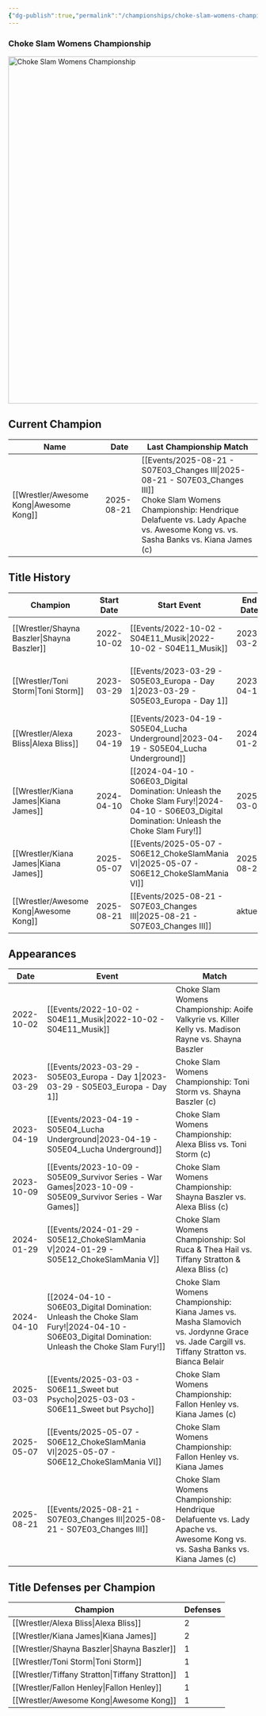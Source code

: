 ```yaml
---
{"dg-publish":true,"permalink":"/championships/choke-slam-womens-championship/","title":"Choke Slam Womens Championship","noteIcon":""}
---
```



### Choke Slam Womens Championship

<img src="/z_Images/Choke_Slam_Womens_Championship.png" alt="Choke Slam Womens Championship" width="700">

## Current Champion

| Name | Date | Last Championship Match |
|------|------|------------------------|
| [[Wrestler/Awesome Kong\|Awesome Kong]] | 2025-08-21 | [[Events/2025-08-21 - S07E03_Changes III\|2025-08-21 - S07E03_Changes III]]<br>Choke Slam Womens Championship: Hendrique Delafuente vs. Lady Apache vs. Awesome Kong vs. vs. Sasha Banks vs. Kiana James (c) |

## Title History

| Champion | Start Date | Start Event | End Date | End Event | Duration | Defenses |
|----------|------------|-------------|----------|-----------|----------|----------|
| [[Wrestler/Shayna Baszler\|Shayna Baszler]] | 2022-10-02 | [[Events/2022-10-02 - S04E11_Musik\|2022-10-02 - S04E11_Musik]] | 2023-03-29 | [[Events/2023-03-29 - S05E03_Europa - Day 1\|2023-03-29 - S05E03_Europa - Day 1]] | 178 | 0 |
| [[Wrestler/Toni Storm\|Toni Storm]] | 2023-03-29 | [[Events/2023-03-29 - S05E03_Europa - Day 1\|2023-03-29 - S05E03_Europa - Day 1]] | 2023-04-19 | [[Events/2023-04-19 - S05E04_Lucha Underground\|2023-04-19 - S05E04_Lucha Underground]] | 21 | 0 |
| [[Wrestler/Alexa Bliss\|Alexa Bliss]] | 2023-04-19 | [[Events/2023-04-19 - S05E04_Lucha Underground\|2023-04-19 - S05E04_Lucha Underground]] | 2024-01-29 | [[Events/2024-01-29 - S05E12_ChokeSlamMania V\|2024-01-29 - S05E12_ChokeSlamMania V]] | 285 | 1 |
| [[Wrestler/Kiana James\|Kiana James]] | 2024-04-10 | [[2024-04-10 - S06E03_Digital Domination: Unleash the Choke Slam Fury!\|2024-04-10 - S06E03_Digital Domination: Unleash the Choke Slam Fury!]] | 2025-03-03 | [[Events/2025-03-03 - S06E11_Sweet but Psycho\|2025-03-03 - S06E11_Sweet but Psycho]] | 327 | 0 |
| [[Wrestler/Kiana James\|Kiana James]] | 2025-05-07 | [[Events/2025-05-07 - S06E12_ChokeSlamMania VI\|2025-05-07 - S06E12_ChokeSlamMania VI]] | 2025-08-21 | [[Events/2025-08-21 - S07E03_Changes III\|2025-08-21 - S07E03_Changes III]] | 106 | 0 |
| [[Wrestler/Awesome Kong\|Awesome Kong]] | 2025-08-21 | [[Events/2025-08-21 - S07E03_Changes III\|2025-08-21 - S07E03_Changes III]] | aktuell | [[-\|-]] | ongoing | 0 |

## Appearances

| Date | Event | Match |
|------|-------|-------|
| 2022-10-02 | [[Events/2022-10-02 - S04E11_Musik\|2022-10-02 - S04E11_Musik]] | Choke Slam Womens Championship: Aoife Valkyrie vs. Killer Kelly vs. Madison Rayne vs. Shayna Baszler |
| 2023-03-29 | [[Events/2023-03-29 - S05E03_Europa - Day 1\|2023-03-29 - S05E03_Europa - Day 1]] | Choke Slam Womens Championship: Toni Storm vs. Shayna Baszler (c) |
| 2023-04-19 | [[Events/2023-04-19 - S05E04_Lucha Underground\|2023-04-19 - S05E04_Lucha Underground]] | Choke Slam Womens Championship: Alexa Bliss vs. Toni Storm (c) |
| 2023-10-09 | [[Events/2023-10-09 - S05E09_Survivor Series - War Games\|2023-10-09 - S05E09_Survivor Series - War Games]] | Choke Slam Womens Championship: Shayna Baszler vs. Alexa Bliss (c) |
| 2024-01-29 | [[Events/2024-01-29 - S05E12_ChokeSlamMania V\|2024-01-29 - S05E12_ChokeSlamMania V]] | Choke Slam Womens Championship: Sol Ruca & Thea Hail vs. Tiffany Stratton & Alexa Bliss (c) |
| 2024-04-10 | [[2024-04-10 - S06E03_Digital Domination: Unleash the Choke Slam Fury!\|2024-04-10 - S06E03_Digital Domination: Unleash the Choke Slam Fury!]] | Choke Slam Womens Championship: Kiana James vs. Masha Slamovich vs. Jordynne Grace vs. Jade Cargill vs. Tiffany Stratton vs. Bianca Belair |
| 2025-03-03 | [[Events/2025-03-03 - S06E11_Sweet but Psycho\|2025-03-03 - S06E11_Sweet but Psycho]] | Choke Slam Womens Championship: Fallon Henley vs. Kiana James (c) |
| 2025-05-07 | [[Events/2025-05-07 - S06E12_ChokeSlamMania VI\|2025-05-07 - S06E12_ChokeSlamMania VI]] | Choke Slam Womens Championship: Fallon Henley vs. Kiana James |
| 2025-08-21 | [[Events/2025-08-21 - S07E03_Changes III\|2025-08-21 - S07E03_Changes III]] | Choke Slam Womens Championship: Hendrique Delafuente vs. Lady Apache vs. Awesome Kong vs. vs. Sasha Banks vs. Kiana James (c) |

## Title Defenses per Champion

| Champion | Defenses |
|----------|----------|
| [[Wrestler/Alexa Bliss\|Alexa Bliss]] | 2 |
| [[Wrestler/Kiana James\|Kiana James]] | 2 |
| [[Wrestler/Shayna Baszler\|Shayna Baszler]] | 1 |
| [[Wrestler/Toni Storm\|Toni Storm]] | 1 |
| [[Wrestler/Tiffany Stratton\|Tiffany Stratton]] | 1 |
| [[Wrestler/Fallon Henley\|Fallon Henley]] | 1 |
| [[Wrestler/Awesome Kong\|Awesome Kong]] | 1 |